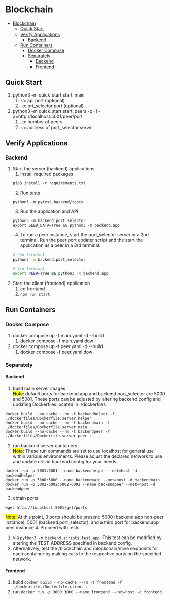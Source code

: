 # Blockchain

- [Blockchain](#blockchain)
  - [Quick Start](#quick-start)
  - [Verify Applications](#verify-applications)
    - [Backend](#backend)
  - [Run Containers](#run-containers)
    - [Docker Compose](#docker-compose)
    - [Separately](#separately)
      - [Backend](#backend-1)
      - [Frontend](#frontend)

## Quick Start
1. python3 -m quick_start.start_main
   1. -a: api port (optional)
   2. -p: prt_selector port (optional)
2. python3 -m quick_start.start_peers -p=1 -a=http://localhost:5001/peer/port
   1. -p: number of peers
   2. -a: address of port_selector server
## Verify Applications
### Backend
1. Start the server (backend) applications
   1. Install required packages
   ```
   pip3 install -r requirements.txt
   ```
   2. Run tests
   ```
   python3 -m pytest backend/tests
   ```
   3. Run the application and API
   ```
   python3 -m backend.port_selector
   export SEED_DATA=True && python3 -m backend.app
   ```
   4. To run a peer instance, start the port_selector server in a 2nd terminal. Run the peer port updater script and the start the application as a peer in a 3rd terminal.
   ```sh
   # 2nd terminal
   python3 -m backend.port_selector

   # 3rd terminal
   export PEER=True && python3 -m backend.app
   ```
2. Start the client (frontend) application
   1. cd frontend
   2. `npm run start`
## Run Containers
### Docker Compose
1. docker compose up -f main.yaml -d --build
   1. docker compose -f main.yaml dow
2. docker compose up -f peer.yaml -d --build
   1. docker compose -f peer.yaml dow
### Separately
#### Backend
1. build main server images <br>
<mark>Note</mark>: default ports for backend.app and backend.port_selector are 5000 and 5001. These ports can be adjusted by altering backend.config and updating Dockerfiles located in ./dockerfiles
```
docker build --no-cache --rm -t backendhelper -f ./dockerfiles/Dockerfile.server.helper .
docker build --no-cache --rm -t backendmain -f ./dockerfiles/Dockerfile.server.main .
docker build --no-cache --rm -t backendpeer -f ./dockerfiles/Dockerfile.server.peer .
```
2. run backend server containers <br>
<mark>Note</mark>: These run commands are set to use localhost for general use within various environments. Please adjust the declared network to use and update urls in backend.config for your needs.
```
docker run -p 5001:5001 --name backendhelper --net=host -d backendhelper
docker run -p 5000:5000 --name backendmain --net=host -d backendmain
docker run -p 5002-6002:5002-6002 --name backendpeer --net=host -d backendpeer
```
3. obtain ports
```
wget http://localhost:5001/get/ports
```
<mark>Note: </mark> At this point, 3 ports should be present: 5000 (backend.app non-peer instance), 5001 (backend.port_selector), and a third port for backend.app peer instance
4. Proceed with tests:
   1. via `python3 -m backend.scripts.test_app`. This test can be modified by altering the TEST_ADDRESS specified in backend.config.
   2. Alternatively, test the /blockchain and /blockchain/mine endpoints for each container by making calls to the respective ports on the specified network.

#### Frontend
1. build `docker build --no-cache --rm -t frontend -f ./dockerfiles/Dockerfile.client .`
2. run `docker run -p 3000:3000 --name frontend --net=host -d frontend`